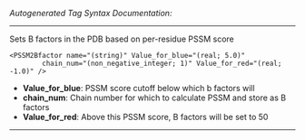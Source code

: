_Autogenerated Tag Syntax Documentation:_

---
Sets B factors in the PDB based on per-residue PSSM score

```
<PSSM2Bfactor name="(string)" Value_for_blue="(real; 5.0)"
        chain_num="(non_negative_integer; 1)" Value_for_red="(real; -1.0)" />
```

-   **Value_for_blue**: PSSM score cutoff below which b factors will
-   **chain_num**: Chain number for which to calculate PSSM and store as B factors
-   **Value_for_red**: Above this PSSM score, B factors will be set to 50

---
